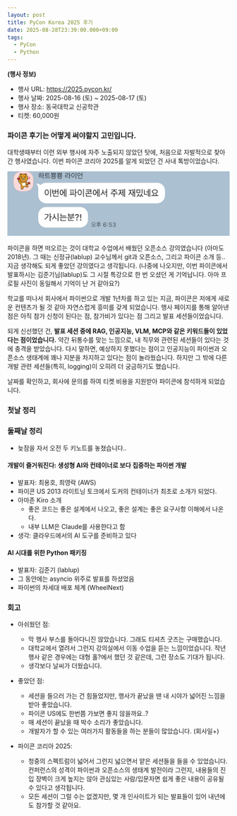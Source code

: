 ```yaml
---
layout: post
title: PyCon Korea 2025 후기
date: 2025-08-28T23:39:00.000+09:00
tags:
  - PyCon
  - Python
---
```

**(행사 정보)**

* 행사 URL: <https://2025.pycon.kr/>
* 행사 날짜: 2025-08-16 (토) ~ 2025-08-17 (토)
* 행사 장소: 동국대학교 신공학관
* 티켓: 60,000원

### 파이콘 후기는 어떻게 써야할지 고민입니다.

대학생때부터 이런 외부 행사에 자주 노출되지 않았던 탓에, 처음으로 자발적으로 찾아간 행사였습니다. 이번 파이콘 코리아 2025를 알게 되었던 건 사내 톡방이었습니다.

![이번에 파이콘에서 주제 재밌네요 가시는분?!](/images/uploads/img_1025.jpg)

파이콘을 하면 떠오르는 것이 대학교 수업에서 배웠던 오픈소스 강의였습니다 (아마도 2018년). 그 때는 신정규(lablup) 교수님께서 git과 오픈소스, 그리고 파이콘 소개 등.. 지금 생각해도 되게 좋았던 강의였다고 생각됩니다. (나중에 나오지만, 이번 파이콘에서 발표하시는 김준기님(lablup)도 그 시절 특강으로 한 번 오셨던 게 기억납니다. 아마 프로필 사진이 동일해서 기억이 난 거 같아요?)

학교를 떠나서 회사에서 파이썬으로 개발 1년차를 하고 있는 지금, 파이콘은 저에게 새로운 컨텐츠가 될 것 같아 자연스럽게 흥미를 갖게 되었습니다. 행사 페이지를 통해 알아낸 점은 아직 참가 신청이 된다는 점, 참가비가 있다는 점 그리고 발표 세션들이었습니다.

되게 신선했던 건, **발표 세션 중에 RAG, 인공지능, VLM, MCP와 같은 키워드들이 있었다는 점이었습니다.** 약간 뒤통수를 맞는 느낌으로, 내 직무와 관련된 세션들이 있다는 것에 충격을 받았습니다. 다시 말하면, 예상하지 못했다는 점이고 인공지능이 파이썬과 오픈소스 생태계에 꽤나 지분을 차지하고 있다는 점이 놀라웠습니다. 하지만 그 밖에 다른 개발 관련 세션들(특히, logging)이 오히려 더 궁금하기도 했습니다.

날짜를 확인하고, 회사에 문의를 하여 티켓 비용을 지원받아 파이콘에 참석하게 되었습니다.

### 첫날 정리


### 둘째날 정리

- 늦잠을 자서 오전 두 키노트를 놓쳤습니다..


#### 개발이 즐거워진다: 생성형 AI와 컨테이너로 보다 집중하는 파이썬 개발
- 발표자: 최용호, 최영락 (AWS)
- 파이콘 US 2013 라이트닝 토크에서 도커의 컨테이너가 최초로 소개가 되었다.
- 아마존 Kiro 소개
  - 좋은 코드는 좋은 설계에서 나오고, 좋은 설계는 좋은 요구사항 이해에서 나온다.
  - 내부 LLM은 Claude를 사용한다고 함
- 생각: 클라우드에서의 AI 도구를 준비하고 있다

#### AI 시대를 위한 Python 패키징
- 발표자: 김준기 (lablup)
- 그 동안에는 asyncio 위주로 발표를 하셨었음
- 파이썬의 차세대 배포 체계 (WheelNext)



### 회고

- 아쉬웠던 점:
  - 막 행사 부스를 돌아다니진 않았습니다. 그래도 티셔츠 굿즈는 구매했습니다.
  - 대학교에서 열려서 그런지 강의실에서 이동 수업을 듣는 느낌이었습니다. 작년 행사 같은 경우에는 대형 홀?에서 했던 것 같은데, 그런 장소도 기대가 됩니다.
  - 생각보다 날씨가 더웠습니다.

- 좋았던 점:
  - 세션을 들으러 가는 건 힘들었지만, 행사가 끝났을 땐 내 시야가 넓어진 느낌을 받아 좋았습니다.
  - 파이콘 US에도 한번쯤 가보면 좋지 않을까요..?
  - 매 세션이 끝났을 때 박수 소리가 좋았습니다.
  - 개발자가 할 수 있는 여러가지 활동들을 하는 분들이 많았습니다. (회사일+)

- 파이콘 코리아 2025:
  - 청중의 스펙트럼이 넓어서 그런지 넓으면서 얕은 세션들을 들을 수 있었습니다. 컨퍼런스의 성격이 파이썬과 오픈소스의 생태계 발전이라 그런지, 내용들의 진입 장벽이 크게 높지는 않아 관심있는 사람/입문자면 쉽게 좋은 내용이 공유될 수 있다고 생각됩니다.
  - 모든 세션이 그럴 수는 없겠지만, 몇 개 인사이트가 되는 발표들이 있어 내년에도 참가할 것 같아요.




